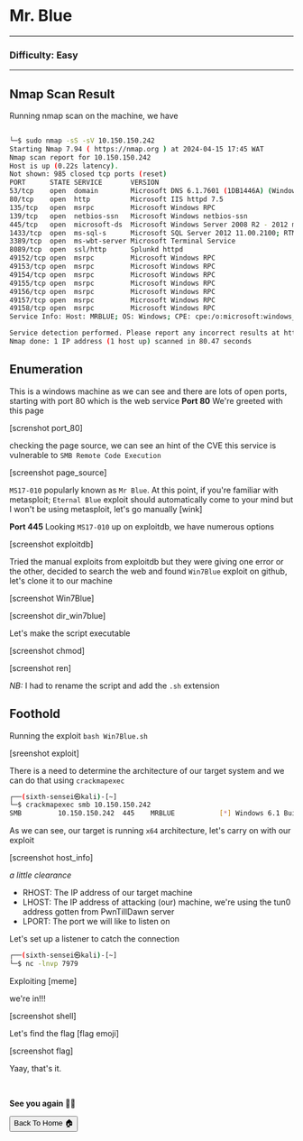 # Mr. Blue

***


### Difficulty: Easy

***

## Nmap Scan Result

Running nmap scan on the machine, we have

```bash
                                                                             ┌──(sixth-sensei㉿kali)-[~/PwnTillDawn/10.150.150.242]
└─$ sudo nmap -sS -sV 10.150.150.242
Starting Nmap 7.94 ( https://nmap.org ) at 2024-04-15 17:45 WAT
Nmap scan report for 10.150.150.242
Host is up (0.22s latency).
Not shown: 985 closed tcp ports (reset)
PORT      STATE SERVICE       VERSION
53/tcp    open  domain        Microsoft DNS 6.1.7601 (1DB1446A) (Windows Server 2008 R2 SP1)
80/tcp    open  http          Microsoft IIS httpd 7.5
135/tcp   open  msrpc         Microsoft Windows RPC
139/tcp   open  netbios-ssn   Microsoft Windows netbios-ssn
445/tcp   open  microsoft-ds  Microsoft Windows Server 2008 R2 - 2012 microsoft-ds (workgroup: WORKGROUP)
1433/tcp  open  ms-sql-s      Microsoft SQL Server 2012 11.00.2100; RTM
3389/tcp  open  ms-wbt-server Microsoft Terminal Service
8089/tcp  open  ssl/http      Splunkd httpd
49152/tcp open  msrpc         Microsoft Windows RPC
49153/tcp open  msrpc         Microsoft Windows RPC
49154/tcp open  msrpc         Microsoft Windows RPC
49155/tcp open  msrpc         Microsoft Windows RPC
49156/tcp open  msrpc         Microsoft Windows RPC
49157/tcp open  msrpc         Microsoft Windows RPC
49158/tcp open  msrpc         Microsoft Windows RPC
Service Info: Host: MRBLUE; OS: Windows; CPE: cpe:/o:microsoft:windows_server_2008:r2:sp1, cpe:/o:microsoft:windows

Service detection performed. Please report any incorrect results at https://nmap.org/submit/ .
Nmap done: 1 IP address (1 host up) scanned in 80.47 seconds    

```

## Enumeration

This is a windows machine as we can see and there are lots of open ports, starting with port 80 which is the web service
**Port 80**
We're greeted with this page

[screnshot port_80]

checking the page source, we can see an hint of the CVE this service is vulnerable to `SMB Remote Code Execution`

[screenshot page_source]

`MS17-010` popularly known as `Mr Blue`. At this point, if you're familiar with metasploit; `Eternal Blue` exploit should automatically come to your mind but I won't be using metasploit, let's go manually [wink]

**Port 445**
Looking `MS17-010` up on exploitdb, we have numerous options

[screenshot exploitdb]

Tried the manual exploits from exploitdb but they were giving one error or the other, decided to search the web and found `Win7Blue` exploit on github, let's clone it to our machine

[screenshot Win7Blue]

[screenshot dir_win7blue]

Let's make the script executable 

[screenshot chmod]

[screenshot ren]

_NB:_ I had to rename the script and add the `.sh` extension


## Foothold

Running the exploit `bash Win7Blue.sh`

[sreenshot exploit]

There is a need to determine the architecture of our target system and we can do that using `crackmapexec`

```bash
┌──(sixth-sensei㉿kali)-[~]
└─$ crackmapexec smb 10.150.150.242
SMB         10.150.150.242  445    MRBLUE           [*] Windows 6.1 Build 7601 x64 (name:MRBLUE) (domain:MrBlue) (signing:False) (SMBv1:False)

```
As we can see, our target is running `x64` architecture, let's carry on with our exploit

[screenshot host_info]

_a little clearance_

- RHOST: The IP address of our target machine
- LHOST: The IP address of attacking (our) machine, we're using the tun0 address gotten from PwnTillDawn server
- LPORT: The port we will like to listen on

Let's set up a listener to catch the connection

```bash
┌──(sixth-sensei㉿kali)-[~]
└─$ nc -lnvp 7979
```
Exploiting [meme]

we're in!!!

[screenshot shell]

Let's find the flag [flag emoji]

[screenshot flag]

Yaay, that's it.


<br>

**See you again 👋🏽**


<button onclick="window.location.href='https://sixth-sensei.github.io';">Back To Home 🏠</button>


